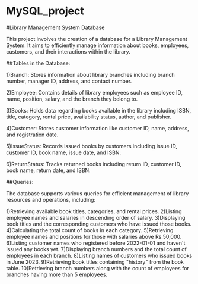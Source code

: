 # MySQL_project

#Library Management System Database

This project involves the creation of a database for a Library Management System. It aims to efficiently manage information about books, employees, customers, and their interactions within the library.

##Tables in the Database:

1)Branch: Stores information about library branches including branch number, manager ID, address, and contact number.

2)Employee: Contains details of library employees such as employee ID, name, position, salary, and the branch they belong to.

3)Books: Holds data regarding books available in the library including ISBN, title, category, rental price, availability status, author, and publisher.

4)Customer: Stores customer information like customer ID, name, address, and registration date.

5)IssueStatus: Records issued books by customers including issue ID, customer ID, book name, issue date, and ISBN.

6)ReturnStatus: Tracks returned books including return ID, customer ID, book name, return date, and ISBN.

##Queries:

The database supports various queries for efficient management of library resources and operations, including:

1)Retrieving available book titles, categories, and rental prices.
2)Listing employee names and salaries in descending order of salary.
3)Displaying book titles and the corresponding customers who have issued those books.
4)Calculating the total count of books in each category.
5)Retrieving employee names and positions for those with salaries above Rs.50,000.
6)Listing customer names who registered before 2022-01-01 and haven't issued any books yet.
7)Displaying branch numbers and the total count of employees in each branch.
8)Listing names of customers who issued books in June 2023.
9)Retrieving book titles containing "history" from the book table.
10)Retrieving branch numbers along with the count of employees for branches having more than 5 employees.
